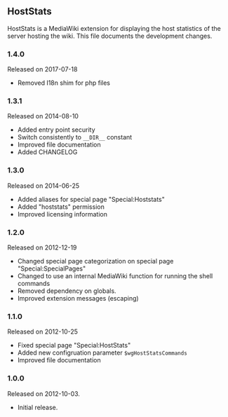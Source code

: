 ## HostStats

HostStats is a MediaWiki extension for displaying the host statistics of the server hosting the wiki. This file documents the development changes.

### 1.4.0

Released on 2017-07-18

- Removed I18n shim for php files

### 1.3.1

Released on 2014-08-10

- Added entry point security
- Switch consistently to ``__DIR__`` constant
- Improved file documentation
- Added CHANGELOG

### 1.3.0

Released on 2014-06-25

- Added aliases for special page "Special:Hoststats"
- Added "hoststats" permission
- Improved licensing information

### 1.2.0

Released on 2012-12-19

- Changed special page categorization on special page "Special:SpecialPages"
- Changed to use an internal MediaWiki function for running the shell commands
- Removed dependency on globals.
- Improved extension messages (escaping)

### 1.1.0

Released on 2012-10-25

- Fixed special page "Special:HostStats"
- Added new configruation parameter ``$wgHostStatsCommands``
- Improved file documentation

### 1.0.0

Released on 2012-10-03.

- Initial release.

